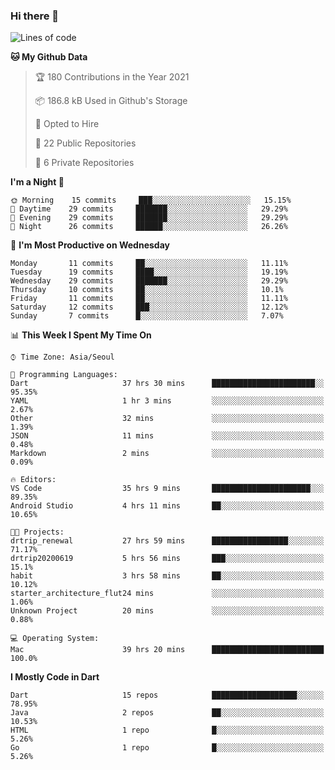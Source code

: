 ### Hi there 👋

<!--
**ska2519/ska2519** is a ✨ _special_ ✨ repository because its `README.md` (this file) appears on your GitHub profile.

Here are some ideas to get you started:

- 🔭 I’m currently working on ...
- 🌱 I’m currently learning ...
- 👯 I’m looking to collaborate on ...
- 🤔 I’m looking for help with ...
- 💬 Ask me about ...
- 📫 How to reach me: ...
- 😄 Pronouns: ...
- ⚡ Fun fact: ...
-->

<!--START_SECTION:waka-->
![Lines of code](https://img.shields.io/badge/From%20Hello%20World%20I%27ve%20Written-426144%20lines%20of%20code-blue)

**🐱 My Github Data** 

> 🏆 180 Contributions in the Year 2021
 > 
> 📦 186.8 kB Used in Github's Storage 
 > 
> 💼 Opted to Hire
 > 
> 📜 22 Public Repositories 
 > 
> 🔑 6 Private Repositories  
 > 
**I'm a Night 🦉** 

```text
🌞 Morning    15 commits     ███░░░░░░░░░░░░░░░░░░░░░░   15.15% 
🌆 Daytime    29 commits     ███████░░░░░░░░░░░░░░░░░░   29.29% 
🌃 Evening    29 commits     ███████░░░░░░░░░░░░░░░░░░   29.29% 
🌙 Night      26 commits     ██████░░░░░░░░░░░░░░░░░░░   26.26%

```
📅 **I'm Most Productive on Wednesday** 

```text
Monday       11 commits     ██░░░░░░░░░░░░░░░░░░░░░░░   11.11% 
Tuesday      19 commits     ████░░░░░░░░░░░░░░░░░░░░░   19.19% 
Wednesday    29 commits     ███████░░░░░░░░░░░░░░░░░░   29.29% 
Thursday     10 commits     ██░░░░░░░░░░░░░░░░░░░░░░░   10.1% 
Friday       11 commits     ██░░░░░░░░░░░░░░░░░░░░░░░   11.11% 
Saturday     12 commits     ███░░░░░░░░░░░░░░░░░░░░░░   12.12% 
Sunday       7 commits      █░░░░░░░░░░░░░░░░░░░░░░░░   7.07%

```


📊 **This Week I Spent My Time On** 

```text
⌚︎ Time Zone: Asia/Seoul

💬 Programming Languages: 
Dart                     37 hrs 30 mins      ███████████████████████░░   95.35% 
YAML                     1 hr 3 mins         ░░░░░░░░░░░░░░░░░░░░░░░░░   2.67% 
Other                    32 mins             ░░░░░░░░░░░░░░░░░░░░░░░░░   1.39% 
JSON                     11 mins             ░░░░░░░░░░░░░░░░░░░░░░░░░   0.48% 
Markdown                 2 mins              ░░░░░░░░░░░░░░░░░░░░░░░░░   0.09%

🔥 Editors: 
VS Code                  35 hrs 9 mins       ██████████████████████░░░   89.35% 
Android Studio           4 hrs 11 mins       ██░░░░░░░░░░░░░░░░░░░░░░░   10.65%

🐱‍💻 Projects: 
drtrip_renewal           27 hrs 59 mins      █████████████████░░░░░░░░   71.17% 
drtrip20200619           5 hrs 56 mins       ███░░░░░░░░░░░░░░░░░░░░░░   15.1% 
habit                    3 hrs 58 mins       ██░░░░░░░░░░░░░░░░░░░░░░░   10.12% 
starter_architecture_flut24 mins             ░░░░░░░░░░░░░░░░░░░░░░░░░   1.06% 
Unknown Project          20 mins             ░░░░░░░░░░░░░░░░░░░░░░░░░   0.88%

💻 Operating System: 
Mac                      39 hrs 20 mins      █████████████████████████   100.0%

```

**I Mostly Code in Dart** 

```text
Dart                     15 repos            ███████████████████░░░░░░   78.95% 
Java                     2 repos             ██░░░░░░░░░░░░░░░░░░░░░░░   10.53% 
HTML                     1 repo              █░░░░░░░░░░░░░░░░░░░░░░░░   5.26% 
Go                       1 repo              █░░░░░░░░░░░░░░░░░░░░░░░░   5.26%

```



<!--END_SECTION:waka-->


